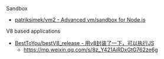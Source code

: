 Sandbox

* [patriksimek/vm2 - Advanced vm/sandbox for Node.js](https://github.com/patriksimek/vm2)

V8 based applications

* [BestToYou/bestV8_release - 用v8封装了一下，可以执行JS](https://github.com/BestToYou/bestV8_release)
  * https://mp.weixin.qq.com/s/8z_Y421AiRDxGtG762ze6g
